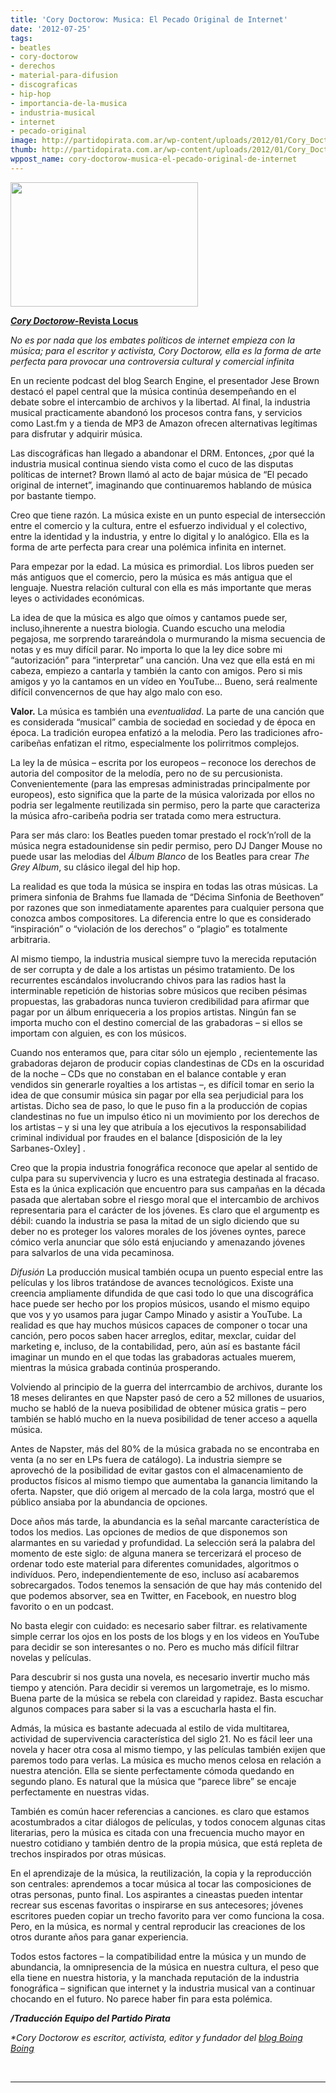 ```yaml
---
title: 'Cory Doctorow: Musica: El Pecado Original de Internet'
date: '2012-07-25'
tags:
- beatles
- cory-doctorow
- derechos
- material-para-difusion
- discograficas
- hip-hop
- importancia-de-la-musica
- industria-musical
- internet
- pecado-original
image: http://partidopirata.com.ar/wp-content/uploads/2012/01/Cory_Doctorow_in_Borough_Market.jpg
thumb: http://partidopirata.com.ar/wp-content/uploads/2012/01/Cory_Doctorow_in_Borough_Market-150x150.jpg
wppost_name: cory-doctorow-musica-el-pecado-original-de-internet
---
```


<a href="http://partidopirata.com.ar/wp-content/uploads/2012/01/Cory_Doctorow_in_Borough_Market.jpg"><img class="size-medium wp-image-2704 alignright" title="Cory_Doctorow_in_Borough_Market" src="http://partidopirata.com.ar/wp-content/uploads/2012/01/Cory_Doctorow_in_Borough_Market-300x199.jpg" alt="" width="300" height="199" /></a>

<strong><a href="http://www.locusmag.com/Perspectives/2012/07/cory-doctorow-music-the-internets-original-sin/" target="_blank"><em><strong> Cory Doctorow-</strong></em>Revista Locus</a></strong>

<em>No es por nada que los embates políticos de internet empieza con la música; para el escritor y activista, Cory Doctorow, ella es la forma de arte perfecta para provocar una controversia cultural y comercial infinita</em>

En un reciente podcast del blog Search Engine, el presentador Jese Brown destacó el papel central que la música continúa desempeñando en el debate sobre el intercambio de archivos y la libertad. Al final, la industria musical practicamente abandonó los procesos contra fans, y servicios como Last.fm y a tienda de MP3 de Amazon ofrecen alternativas legítimas para disfrutar y adquirir música.

Las discográficas han llegado a abandonar el DRM. Entonces, ¿por qué la industria musical continua siendo vista como el cuco de las disputas políticas de internet? Brown llamó al acto de bajar música de “El pecado original de internet”, imaginando que continuaremos hablando de música por bastante tiempo.

Creo que tiene razón. La música existe en un punto especial de intersección entre el comercio y la cultura, entre el esfuerzo individual y el colectivo, entre la identidad y la industria, y entre lo digital y lo analógico. Ella es la forma de arte perfecta para crear una polémica infinita en internet.

Para empezar por la edad. La música es primordial. Los libros pueden ser más antiguos que el comercio, pero la música es más antigua que el lenguaje. Nuestra relación cultural con ella es más importante que meras leyes o actividades económicas.

La idea de que la música es algo que oímos y cantamos puede ser, incluso,ihnerente a nuestra biologia. Cuando escucho una melodia pegajosa, me sorprendo tarareándola o murmurando la misma secuencia de notas y es muy difícil parar. No importa lo que la ley dice sobre mi “autorización” para “interpretar” una canción. Una vez que ella está en mi cabeza, empiezo a cantarla y también la canto con amigos. Pero si mis amigos y yo la cantamos en un vídeo en YouTube… Bueno, será realmente difícil convencernos de que hay algo malo con eso.

<strong>Valor.</strong> La música es también una <em>eventualidad</em>. La parte de una canción que es considerada “musical” cambia de sociedad en sociedad y de época en época. La tradición europea enfatizó a la melodia. Pero las tradiciones afro-caribeñas enfatizan el ritmo, especialmente los polirritmos complejos.

La ley la de música – escrita por los europeos – reconoce los derechos de autoria del compositor de la melodía, pero no de su percusionista. Convenientemente (para las empresas administradas principalmente por europeos), esto significa que la parte de la música valorizada por ellos no podria ser legalmente reutilizada sin permiso, pero la parte que caracteriza la música afro-caribeña podria ser tratada como mera estructura.

Para ser más claro: los Beatles pueden tomar prestado el rock’n’roll de la música negra estadounidense sin pedir permiso, pero DJ Danger Mouse no puede usar las melodias del <em>Álbum Blanco</em> de los Beatles para crear <em>The Grey Album</em>, su clásico ilegal del hip hop.

La realidad es que toda la música se inspira en todas las otras músicas. La primera sinfonia de Brahms fue llamada de “Décima Sinfonia de Beethoven” por razones que son inmediatamente aparentes para cualquier persona que conozca ambos compositores. La diferencia entre lo que es considerado “inspiración” o “violación de los derechos” o “plagio” es totalmente arbitraria.

Al mismo tiempo, la industria musical siempre tuvo la merecida reputación de ser corrupta y de dale a los artistas un pésimo tratamiento. De los recurrentes escándalos involucrando chivos para las radios hast la interminable repetición de historias sobre músicos que reciben pésimas propuestas, las grabadoras nunca tuvieron credibilidad para afirmar que pagar por un álbum enriqueceria a los propios artistas. Ningún fan se importa mucho con el destino comercial de las grabadoras – si ellos se importam con alguien, es con los músicos.

Cuando nos enteramos que, para citar sólo un ejemplo , recientemente las grabadoras dejaron de producir copias clandestinas de CDs en la oscuridad de la noche – CDs que no constaban en el balance contable y eran vendidos sin generarle royalties a los artistas –, es difícil tomar en serio la idea de que consumir música sin pagar por ella sea perjudicial para los artistas. Dicho sea de paso, lo que le puso fin a la producción de copias clandestinas no fue un impulso ético ni un movimiento por los derechos de los artistas – y si una ley que atribuía a los ejecutivos la responsabilidad criminal individual por fraudes en el balance [disposición de la ley Sarbanes-Oxley] .

Creo que la propia industria fonográfica reconoce que apelar al sentido de culpa para su supervivencia y lucro es una estrategia destinada al fracaso. Esta es la única explicación que encuentro para sus campañas en la década pasada que alertaban sobre el riesgo moral que el intercambio de archivos representaria para el carácter de los jóvenes. Es claro que el argumentp es débil: cuando la industria se pasa la mitad de un siglo diciendo que su deber no es proteger los valores morales de los jóvenes oyntes, parece cómico verla anunciar que sólo está enjuciando y amenazando jóvenes para salvarlos de una vida pecaminosa.

<em>Difusión</em> La producción musical también ocupa un puento especial entre las películas y los libros tratándose de avances tecnológicos. Existe una creencia ampliamente difundida de que casi todo lo que una discográfica hace puede ser hecho por los propios músicos, usando el mismo equipo que vos y yo usamos para jugar Campo Minado y asistir a YouTube. La realidad es que hay muchos músicos capaces de componer o tocar una canción, pero pocos saben hacer arreglos, editar, mexclar, cuidar del marketing e, incluso, de la contabilidad, pero, aún así es bastante fácil imaginar un mundo en el que todas las grabadoras actuales muerem, mientras la música grabada continúa prosperando.

Volviendo al principio de la guerra del interrcambio de archivos, durante los 18 meses delirantes en que Napster pasó de cero a 52 millones de usuarios, mucho se habló de la nueva posibilidad de obtener música gratis – pero también se habló mucho en la nueva posibilidad de tener acceso a aquella música.

Antes de Napster, más del 80% de la música grabada no se encontraba en venta (a no ser en LPs fuera de catálogo). La industria siempre se aprovechó de la posibilidad de evitar gastos con el almacenamiento de productos físicos al mismo tiempo que aumentaba la ganancia limitando la oferta. Napster, que dió origem al mercado de la cola larga, mostró que el público ansiaba por la abundancia de opciones.

Doce años más tarde, la abundancia es la señal marcante característica de todos los medios. Las opciones de medios de que disponemos son alarmantes en su variedad y profundidad. La selección será la palabra del momento de este siglo: de alguna manera se tercerizará el proceso de ordenar todo este material para diferentes comunidades, algoritmos o indivíduos. Pero, independientemente de eso, incluso así acabaremos sobrecargados. Todos tenemos la sensación de que hay más contenido del que podemos absorver, sea en Twitter, en Facebook, en nuestro blog favorito o en un podcast.

No basta elegir con cuidado: es necesario saber filtrar. es relativamente simple cerrar los ojos en los posts de los blogs y en los videos en YouTube para decidir se son interesantes o no. Pero es mucho más difícil filtrar novelas y películas.

Para descubrir si nos gusta una novela, es necesario invertir mucho más tiempo y atención. Para decidir si veremos un largometraje, es lo mismo. Buena parte de la música se rebela con clareidad y rapidez. Basta escuchar algunos compaces para saber si la vas a escucharla hasta el fin.

Admás, la música es bastante adecuada al estilo de vida multitarea, actividad de supervivencia característica del siglo 21. No es fácil leer una novela y hacer otra cosa al mismo tiempo, y las películas también exijen que paremos todo para verlas. La música es mucho menos celosa en relación a nuestra atención. Ella se siente perfectamente cómoda quedando en segundo plano. Es natural que la música que “parece libre” se encaje perfectamente en nuestras vidas.

También es común hacer referencias a canciones. es claro que estamos acostumbrados a citar diálogos de películas, y todos conocem algunas citas literarias, pero la música es citada con una frecuencia mucho mayor en nuestro cotidiano y también dentro de la propia música, que está repleta de trechos inspirados por otras músicas.

En el aprendizaje de la música, la reutilización, la copia y la reproducción son centrales: aprendemos a tocar música al tocar las composiciones de otras personas, punto final. Los aspirantes a cineastas pueden intentar recrear sus escenas favoritas o inspirarse en sus antecesores; jóvenes escritores pueden copiar un trecho favorito para ver como funciona la cosa. Pero, en la música, es normal y central reproducir las creaciones de los otros durante años para ganar experiencia.

Todos estos factores – la compatibilidad entre la música y un mundo de abundancia, la omnipresencia de la música en nuestra cultura, el peso que ella tiene en nuestra historia, y la manchada reputación de la industria fonográfica – significan que internet y la industria musical van a continuar chocando en el futuro. No parece haber fin para esta polémica.

<em><strong>/Traducción Equipo del Partido Pirata</strong></em>

<em>*Cory Doctorow es escritor, activista, editor y fundador del <a href="http://boingboing.net/">blog Boing Boing</a></em>

&nbsp;

<hr />
